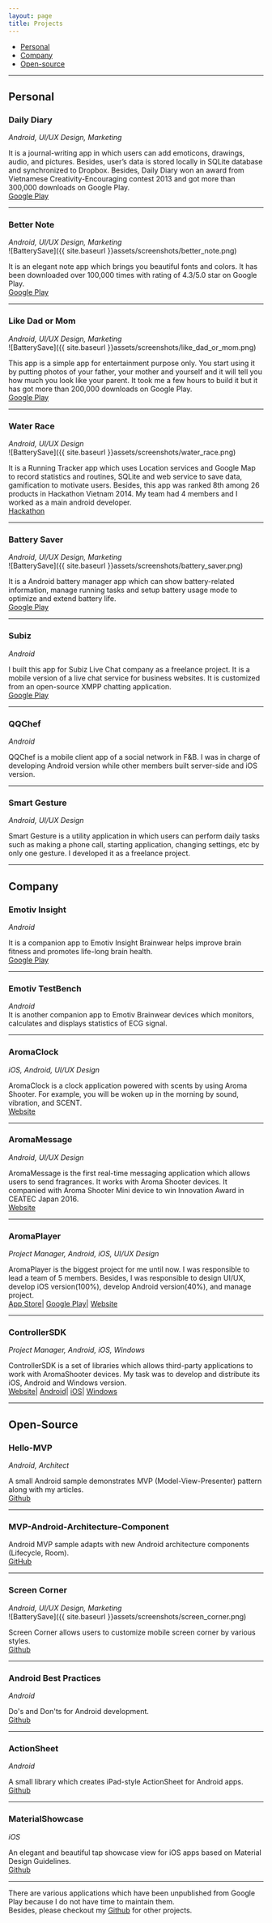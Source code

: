 ```yaml
---
layout: page
title: Projects
---
```


* [Personal](#personal-projects)
* [Company](#company-products)
* [Open-source](#open-source-advocacy)  

---
## Personal

### Daily Diary
*Android, UI/UX Design, Marketing*  

It is a journal-writing app in which users can add emoticons, drawings, audio, and pictures. Besides, user’s data is stored locally in SQLite database and synchronized to Dropbox. Besides, Daily Diary won an award from Vietnamese Creativity-Encouraging contest 2013 and got more than 300,000 downloads on Google Play.  
[Google Play](https://play.google.com/store/apps/details?id=ss.passion.personaldiary)

---  
### Better Note
*Android, UI/UX Design, Marketing*  
![BatterySave]({{ site.baseurl }}assets/screenshots/better_note.png)  

It is an elegant note app which brings you beautiful fonts and colors.
It has been downloaded over 100,000 times with rating of 4.3/5.0 star on Google Play.  
[Google Play](https://play.google.com/store/apps/details?id=ss.passion.emonote)

---  
### Like Dad or Mom  
*Android, UI/UX Design, Marketing*  
![BatterySave]({{ site.baseurl }}assets/screenshots/like_dad_or_mom.png)  

This app is a simple app for entertainment purpose only. You start using it by putting photos of your
father, your mother and yourself and it will tell you how much you look like your parent.
It took me a few hours to build it but it has got more than 200,000 downloads on Google Play.  
[Google Play](https://play.google.com/store/apps/details?id=funapp.photoapp.likeparent)

---  
### Water Race
*Android, UI/UX Design*  
![BatterySave]({{ site.baseurl }}assets/screenshots/water_race.png)  

It is a Running Tracker app which uses Location services and Google Map to record statistics and routines, SQLite and web service to save data, gamification to motivate users. Besides, this app was ranked 8th among 26 products in Hackathon Vietnam 2014. My team had 4 members and I worked as a main android developer.  
[Hackathon](https://devpost.com/software/water-race)  

---  
### Battery Saver
*Android, UI/UX Design, Marketing*  
![BatterySave]({{ site.baseurl }}assets/screenshots/battery_saver.png)  

It is a Android battery manager app which can show battery-related information, manage running tasks and setup battery usage mode to optimize and extend battery life.  
[Google Play](https://play.google.com/store/apps/details?id=com.emopass.powermanager)

---  
### Subiz
*Android*  

I built this app for Subiz Live Chat company as a freelance project. It is a mobile version of a live chat service for business websites. It is customized from an open-source XMPP chatting application.   
[Google Play](https://play.google.com/store/apps/details?id=com.subiz.androidapp)

---  
### QQChef
*Android*  

QQChef is a mobile client app of a social network in F&B. I was in charge of developing Android version while other members built server-side and iOS version.  

---  
### Smart Gesture
*Android, UI/UX Design*  

Smart Gesture is a utility application in which users can perform daily tasks such as making a phone call, starting application, changing settings, etc by only one gesture. I developed it as a freelance project.  

---

## Company

### Emotiv Insight
*Android*  

It is a companion app to Emotiv Insight Brainwear helps improve brain fitness and promotes life-long brain health.  
[Google Play](https://play.google.com/store/apps/details?id=com.emotiv.insightapp)

---  
### Emotiv TestBench
*Android*  
It is another companion app to Emotiv Brainwear devices which monitors, calculates and displays statistics of ECG signal.  

---  
### AromaClock
*iOS, Android, UI/UX Design*  

AromaClock is a clock application powered with scents by using Aroma Shooter. For example, you will be woken up in the morning by sound, vibration, and SCENT.  
[Website](https://aromajoin.com/en/software/apps/aroma-clock)

---  
### AromaMessage
*Android, UI/UX Design*  

AromaMessage is the first real-time messaging application which allows users to send fragrances. It works with Aroma Shooter devices. It companied with Aroma Shooter Mini device to win Innovation Award in CEATEC Japan 2016.  
[Website](https://aromajoin.com/en/software/apps/aroma-messages)

---  
### AromaPlayer
*Project Manager, Android, iOS, UI/UX Design*  

AromaPlayer is the biggest project for me until now. I was responsible to lead a team of 5 members. Besides, I was responsible to design UI/UX, develop iOS version(100%), develop Android version(40%), and manage project.  
[App Store](https://itunes.apple.com/app/aromaplayer/id1189050837)|
[Google Play](https://play.google.com/store/apps/details?id=com.aromajoin.aromaplayeronline)|
[Website](https://aromajoin.com/en/software/apps/aroma-player)  

---  
### ControllerSDK
*Project Manager, Android, iOS, Windows*  

ControllerSDK is a set of libraries which allows third-party applications to work with AromaShooter devices. My task was to develop and distribute its iOS, Android and Windows version.  
[Website](https://aromajoin.com/software/sdks)|
[Android](https://github.com/aromajoin/controller-sdk-android)|
[iOS](https://github.com/aromajoin/controller-sdk-ios)|
[Windows](https://github.com/aromajoin/controller-sdk-windows)

---

## Open-Source

### Hello-MVP
*Android, Architect*

A small Android sample demonstrates MVP (Model-View-Presenter) pattern along with my articles.  
[Github](https://github.com/quangctkm9207/hello-mvp)  

---
### MVP-Android-Architecture-Component

Android MVP sample adapts with new Android architecture components (Lifecycle, Room).  
[GitHub](https://github.com/quangctkm9207/mvp-android-arch-component)  

---  
### Screen Corner
*Android, UI/UX Design, Marketing*  
![BatterySave]({{ site.baseurl }}assets/screenshots/screen_corner.png)  

Screen Corner allows users to customize mobile screen corner by various styles.  
[Github](https://github.com/quangctkm9207/screen-corner)

---
### Android Best Practices
*Android*  

Do's and Don'ts for Android development.  
[Github](https://github.com/futurice/android-best-practices)  

---  
### ActionSheet
*Android*  

A small library which creates iPad-style ActionSheet for Android apps.  
[Github](https://github.com/aromajoin/actionsheet-android)

---
### MaterialShowcase
*iOS*  

An elegant and beautiful tap showcase view for iOS apps based on Material Design Guidelines.  
[Github](https://github.com/aromajoin/material-showcase-ios)

---  
There are various applications which have been unpublished from Google Play because I do not have time to maintain them.  
Besides, please checkout my [Github](https://github.com/quangctkm9207) for other projects.

